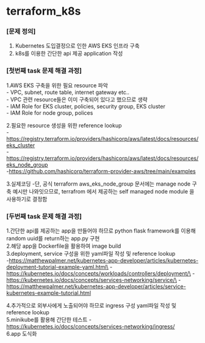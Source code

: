 # terraform_k8s















### [문제 정의]
 1. Kubernetes 도입결정으로 인한 AWS EKS 인프라 구축 
 2. k8s를 이용한 간단한 api 제공 application 작성



### [첫번째 task 문제 해결 과정]
1.AWS EKS 구축을 위한 필요 resource 파악\
	- VPC, subnet, route table, internet gateway etc..\
	- VPC 관련 resource들은 이미 구축되어 있다고 했으므로 생략\
	- IAM Role for EKS cluster, policies, security group, EKS cluster\
	- IAM Role for node group, polices

2.필요한 resource 생성을 위한 reference lookup \
 	- https://registry.terraform.io/providers/hashicorp/aws/latest/docs/resources/eks_cluster \
	-https://registry.terraform.io/providers/hashicorp/aws/latest/docs/resources/eks_node_group \
	-https://github.com/hashicorp/terraform-provider-aws/tree/main/examples

3.실제코딩
	-단, 공식 terraform aws_eks_node_group 문서에는 manage node 구축 예시만 나와잇으므로, terrafrom 에서 제공하는 self managed node module 을 사용하기로 결정함
	

### [두번째 task 문제 해결 과정]
1.간단한 api를 제공하는 app을 만들어야 하므로 python flask framework를 이용해 random uuid를 return하는 app.py 구현\
2.해당 app을 Dockerfile을 활용하여 image build\
3.deployment, service 구성을 위한 yaml파일 작성 및 reference lookup\
	-https://matthewpalmer.net/kubernetes-app-developer/articles/kubernetes-deployment-tutorial-example-yaml.html\
	-https://kubernetes.io/docs/concepts/workloads/controllers/deployment/\
	-https://kubernetes.io/docs/concepts/services-networking/service/\
	-https://matthewpalmer.net/kubernetes-app-developer/articles/service-kubernetes-example-tutorial.html

4.추가적으로 외부사에게 노출되어야 하므로 ingress 구성 yaml파일 작성 및 reference lookup\
5.minikube를 활용해 간단한 테스트
	- https://kubernetes.io/docs/concepts/services-networking/ingress/ \
6.app 도식화
